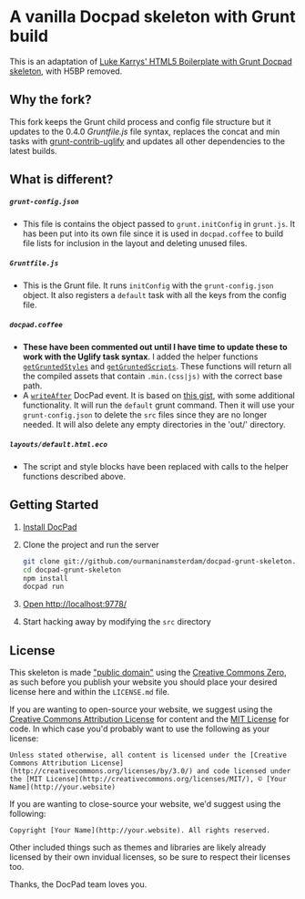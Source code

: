 # A vanilla Docpad skeleton with Grunt build

This is an adaptation of [Luke Karrys' HTML5 Boilerplate with Grunt Docpad skeleton](https://github.com/lukekarrys/html5-boilerplate.docpad), with H5BP removed.

## Why the fork?
This fork keeps the Grunt child process and config file structure but it updates to the 0.4.0 *Gruntfile.js* file syntax, replaces the concat and min tasks with [grunt-contrib-uglify](https://github.com/gruntjs/grunt-contrib-uglify) and updates all other dependencies to the latest builds.

## What is different?

##### `grunt-config.json`
- This file is contains the object passed to `grunt.initConfig` in `grunt.js`. It has been put into its own file since it is used in `docpad.coffee` to build file lists for inclusion in the layout and deleting unused files.

##### `Gruntfile.js`
- This is the Grunt file. It runs `initConfig` with the `grunt-config.json` object. It also registers a `default` task with all the keys from the config file.

##### `docpad.coffee`
-  **These have been commented out until I have time to update these to work with the Uglify task syntax**. I added the helper functions [`getGruntedStyles`]() and [`getGruntedScripts`](). These functions will return all the compiled assets that contain `.min.(css|js)` with the correct base path.
- A [`writeAfter`]() DocPad event. It is based on [this gist](https://gist.github.com/3898915), with some additional functionality. It will run the `default` grunt command. Then it will use your `grunt-config.json` to delete the `src` files since they are no longer needed. It will also delete any empty directories in the 'out/' directory.

##### `layouts/default.html.eco`
- The script and style blocks have been replaced with calls to the helper functions described above.


## Getting Started

1. [Install DocPad](https://github.com/bevry/docpad)

1. Clone the project and run the server

	``` bash
	git clone git://github.com/ourmaninamsterdam/docpad-grunt-skeleton.git
	cd docpad-grunt-skeleton
	npm install
	docpad run
	```

1. [Open http://localhost:9778/](http://localhost:9778/)

1. Start hacking away by modifying the `src` directory


## License

This skeleton is made ["public domain"](http://en.wikipedia.org/wiki/Public_domain) using the [Creative Commons Zero](http://creativecommons.org/publicdomain/zero/1.0/), as such before you publish your website you should place your desired license here and within the `LICENSE.md` file.

If you are wanting to open-source your website, we suggest using the [Creative Commons Attribution License](http://creativecommons.org/licenses/by/3.0/) for content and the [MIT License](http://creativecommons.org/licenses/MIT/) for code. In which case you'd probably want to use the following as your license:

	Unless stated otherwise, all content is licensed under the [Creative Commons Attribution License](http://creativecommons.org/licenses/by/3.0/) and code licensed under the [MIT License](http://creativecommons.org/licenses/MIT/), © [Your Name](http://your.website)

If you are wanting to close-source your website, we'd suggest using the following:

	Copyright [Your Name](http://your.website). All rights reserved.

Other included things such as themes and libraries are likely already licensed by their own invidual licenses, so be sure to respect their licenses too.

Thanks, the DocPad team loves you.